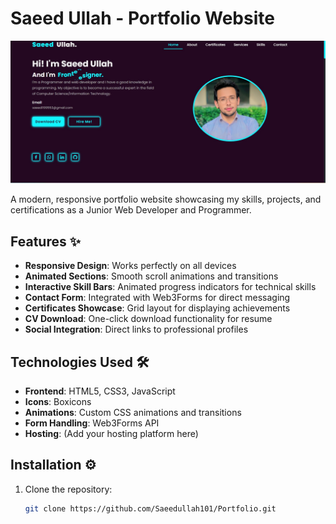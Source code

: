 # Saeed Ullah - Portfolio Website

![Portfolio Screenshot](./Asset/portfolio-screenshot.jpg) 

A modern, responsive portfolio website showcasing my skills, projects, and certifications as a Junior Web Developer and Programmer.

## Features ✨
- **Responsive Design**: Works perfectly on all devices
- **Animated Sections**: Smooth scroll animations and transitions
- **Interactive Skill Bars**: Animated progress indicators for technical skills
- **Contact Form**: Integrated with Web3Forms for direct messaging
- **Certificates Showcase**: Grid layout for displaying achievements
- **CV Download**: One-click download functionality for resume
- **Social Integration**: Direct links to professional profiles

## Technologies Used 🛠️
- **Frontend**: HTML5, CSS3, JavaScript
- **Icons**: Boxicons
- **Animations**: Custom CSS animations and transitions
- **Form Handling**: Web3Forms API
- **Hosting**: (Add your hosting platform here)

## Installation ⚙️
1. Clone the repository:
   ```bash
   git clone https://github.com/Saeedullah101/Portfolio.git